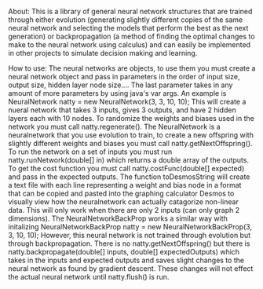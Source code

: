 About: This is a library of general neural network structures that are trained through either evolution (generating slightly different copies of the same neural network and selecting the models that perform the best as the next generation) or backpropagation (a method of finding the optimal changes to make to the neural network using calculus) and can easily be implemented in other projects to simulate decision making and learning. 

How to use: The neural networks are objects, to use them you must create a neural network object and pass in parameters in the order of input size, output size, hidden layer node size.... The last parameter takes in any amount of more parameters by using java's var args. An example is NeuralNetwork natty = new NeuralNetwork(3, 3, 10, 10); This will create a nueral network that takes 3 inputs, gives 3 outputs, and have 2 hidden layers each with 10 nodes. To randomize the weights and biases used in the network you must call natty.regenerate(). The NeuralNetwork is a neuralnetwork that you use evolution to train, to create a new offspring with slightly different weights and biases you must call natty.getNextOffspring(). To run the network on a set of inputs you must run natty.runNetwork(double[] in) which returns a double array of the outputs. To get the cost function you must call natty.costFunc(double[] expected) and pass in the expected outputs. The function toDesmosString will create a text file with each line representing a weight and bias node in a format that can be copied and pasted into the graphing calculator Desmos to visually view how the neuralnetwork can actually catagorize non-linear data. This will only work when there are only 2 inputs (can only graph 2 dimensions). The NeuralNetworkBackProp works a similar way with initalizing NeuralNetworkBackProp natty = new NeuralNetworkBackProp(3, 3, 10, 10); However, this neural network is not trained through evolution but through backpropagation. There is no natty.getNextOffspring() but there is natty.backpropagate(double[] inputs, double[] expectedOutputs) which takes in the inputs and expected outputs and saves slight changes to the neural network as found by gradient descent. These changes will not effect the actual neural network until natty.flush() is run.
